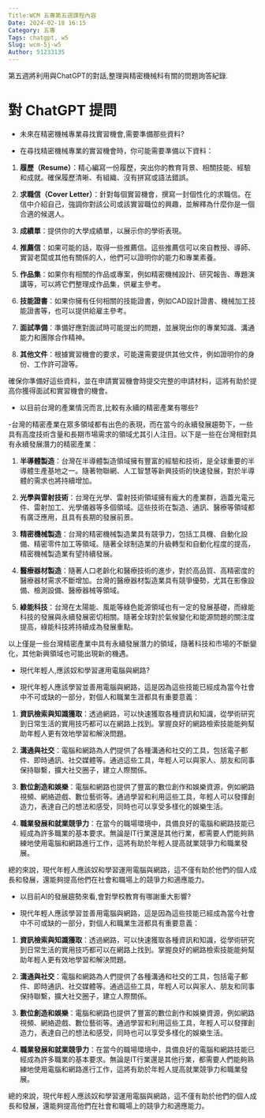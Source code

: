 ```yaml
---
Title:WCM 五專第五週課程內容
Date: 2024-02-18 16:15
Category: 五專
Tags: chatgpt, w5
Slug: wcm-5j-w5
Author: 51233135
---
```


第五週將利用與ChatGPT的對話,整理與精密機械科有關的問題詢答紀錄.

<!-- PELICAN_END_SRMMARY -->

# 對 ChatGPT 提問

- 未來在精密機械專業尋找實習機會,需要準備那些資料?

- 在尋找精密機械專業的實習機會時，你可能需要準備以下資料：

1. **履歷（Resume）**：精心編寫一份履歷，突出你的教育背景、相關技能、經驗和成就。確保履歷清晰、有組織、沒有拼寫或語法錯誤。

2. **求職信（Cover Letter）**：針對每個實習機會，撰寫一封個性化的求職信。在信中介紹自己，強調你對該公司或該實習職位的興趣，並解釋為什麼你是一個合適的候選人。

3. **成績單**：提供你的大學成績單，以展示你的學術表現。

4. **推薦信**：如果可能的話，取得一些推薦信。這些推薦信可以來自教授、導師、實習老闆或其他有關係的人，他們可以證明你的能力和專業素養。

5. **作品集**：如果你有相關的作品或專案，例如精密機械設計、研究報告、專題演講等，可以將它們整理成作品集，供雇主參考。

6. **技能證書**：如果你擁有任何相關的技能證書，例如CAD設計證書、機械加工技能證書等，也可以提供給雇主參考。

7. **面試準備**：準備好應對面試時可能提出的問題，並展現出你的專業知識、溝通能力和團隊合作精神。

8. **其他文件**：根據實習機會的要求，可能還需要提供其他文件，例如證明你的身份、工作許可證等。

確保你準備好這些資料，並在申請實習機會時提交完整的申請材料，這將有助於提高你獲得面試和實習機會的機會。
- 以目前台灣的產業情況而言,比較有永續的精密產業有哪些?

-台灣的精密產業在眾多領域都有出色的表現，而在當今的永續發展趨勢下，一些具有高度技術含量和長期市場需求的領域尤其引人注目。以下是一些在台灣相對具有永續發展潛力的精密產業：

1. **半導體製造**：台灣在半導體製造領域擁有豐富的經驗和技術，是全球重要的半導體生產基地之一。隨著物聯網、人工智慧等新興技術的快速發展，對於半導體的需求也將持續增加。

2. **光學與雷射技術**：台灣在光學、雷射技術領域擁有龐大的產業群，涵蓋光電元件、雷射加工、光學儀器等多個領域。這些技術在製造、通訊、醫療等領域都有廣泛應用，且具有長期的發展前景。

3. **精密機械製造**：台灣的精密機械製造業具有競爭力，包括工具機、自動化設備、精密零件加工等領域。隨著全球制造業的升級轉型和自動化程度的提高，精密機械製造業有望持續發展。

4. **醫療器材製造**：隨著人口老齡化和醫療技術的進步，對於高品質、高精密度的醫療器材需求不斷增加。台灣的醫療器材製造業具有競爭優勢，尤其在影像設備、檢測設備、醫療器械等領域。

5. **綠能科技**：台灣在太陽能、風能等綠色能源領域也有一定的發展基礎，而綠能科技的發展與永續發展密切相關。隨著全球對於氣候變化和能源問題的關注度提高，綠能科技將持續成為發展重點。

以上僅是一些台灣精密產業中具有永續發展潛力的領域，隨著科技和市場的不斷變化，其他新興領域也可能出現新的機遇。 
- 現代年輕人,應該奴和學習運用電腦與網路?

- 現代年輕人應該學習並善用電腦與網路，這是因為這些技能已經成為當今社會中不可或缺的一部分，對個人和職業生涯都具有重要意義：

1. **資訊檢索與知識獲取**：透過網路，可以快速獲取各種資訊和知識，從學術研究到日常生活的實用技巧都可以在網路上找到。掌握良好的網路檢索技能能夠幫助年輕人更有效地學習和解決問題。

2. **溝通與社交**：電腦和網路為人們提供了各種溝通和社交的工具，包括電子郵件、即時通訊、社交媒體等。通過這些工具，年輕人可以與家人、朋友和同事保持聯繫，擴大社交圈子，建立人際關係。

3. **數位創造和娛樂**：電腦和網路也提供了豐富的數位創作和娛樂資源，例如網路視頻、網絡遊戲、數位藝術等。通過學習和利用這些工具，年輕人可以發揮創造力，表達自己的想法和感受，同時也可以享受多樣化的娛樂生活。

4. **職業發展和就業競爭力**：在當今的職場環境中，具備良好的電腦和網路技能已經成為許多職業的基本要求。無論是IT行業還是其他行業，都需要人們能夠熟練地使用電腦和網路進行工作，這將有助於年輕人提高就業競爭力和職業發展。

總的來說，現代年輕人應該奴和學習運用電腦與網路，這不僅有助於他們的個人成長和發展，還能夠提高他們在社會和職場上的競爭力和適應能力。
- 以目前AI的發展趨勢來看,會對學校教育有哪謝重大影響?

- 現代年輕人應該學習並善用電腦與網路，這是因為這些技能已經成為當今社會中不可或缺的一部分，對個人和職業生涯都具有重要意義：

1. **資訊檢索與知識獲取**：透過網路，可以快速獲取各種資訊和知識，從學術研究到日常生活的實用技巧都可以在網路上找到。掌握良好的網路檢索技能能夠幫助年輕人更有效地學習和解決問題。

2. **溝通與社交**：電腦和網路為人們提供了各種溝通和社交的工具，包括電子郵件、即時通訊、社交媒體等。通過這些工具，年輕人可以與家人、朋友和同事保持聯繫，擴大社交圈子，建立人際關係。

3. **數位創造和娛樂**：電腦和網路也提供了豐富的數位創作和娛樂資源，例如網路視頻、網絡遊戲、數位藝術等。通過學習和利用這些工具，年輕人可以發揮創造力，表達自己的想法和感受，同時也可以享受多樣化的娛樂生活。

4. **職業發展和就業競爭力**：在當今的職場環境中，具備良好的電腦和網路技能已經成為許多職業的基本要求。無論是IT行業還是其他行業，都需要人們能夠熟練地使用電腦和網路進行工作，這將有助於年輕人提高就業競爭力和職業發展。

總的來說，現代年輕人應該奴和學習運用電腦與網路，這不僅有助於他們的個人成長和發展，還能夠提高他們在社會和職場上的競爭力和適應能力。